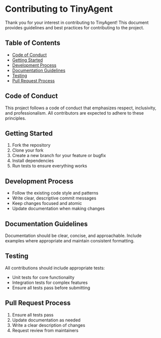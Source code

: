# Contributing to TinyAgent

Thank you for your interest in contributing to TinyAgent! This document provides guidelines and best practices for contributing to the project.

## Table of Contents
- [Code of Conduct](#code-of-conduct)
- [Getting Started](#getting-started)
- [Development Process](#development-process)
- [Documentation Guidelines](#documentation-guidelines)
- [Testing](#testing)
- [Pull Request Process](#pull-request-process)

## Code of Conduct

This project follows a code of conduct that emphasizes respect, inclusivity, and professionalism. All contributors are expected to adhere to these principles.

## Getting Started

1. Fork the repository
2. Clone your fork
3. Create a new branch for your feature or bugfix
4. Install dependencies
5. Run tests to ensure everything works

## Development Process

- Follow the existing code style and patterns
- Write clear, descriptive commit messages
- Keep changes focused and atomic
- Update documentation when making changes

## Documentation Guidelines

Documentation should be clear, concise, and approachable. Include examples where appropriate and maintain consistent formatting.

## Testing

All contributions should include appropriate tests:
- Unit tests for core functionality
- Integration tests for complex features
- Ensure all tests pass before submitting

## Pull Request Process

1. Ensure all tests pass
2. Update documentation as needed
3. Write a clear description of changes
4. Request review from maintainers
